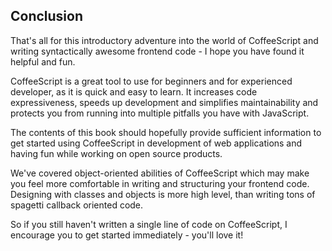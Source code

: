 ## Conclusion

That's all for this introductory adventure into the world of CoffeeScript and writing syntactically awesome frontend code - I hope you have found it helpful and fun.

CoffeeScript is a great tool to use for beginners and for experienced developer, as it is quick and easy to learn.
It increases code expressiveness, speeds up development and simplifies maintainability and protects you from running into
multiple pitfalls you have with JavaScript.

The contents of this book should hopefully provide sufficient information to get started using CoffeeScript in development
of web applications and having fun while working on open source products.

We've covered object-oriented abilities of CoffeeScript which may make you feel more comfortable in writing and structuring
your frontend code. Designing with classes and objects is more high level, than writing tons of spagetti callback oriented code.

So if you still haven't written a single line of code on CoffeeScript, I encourage you to get started immediately - you'll love it!
